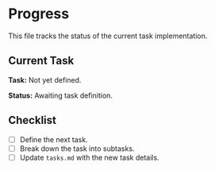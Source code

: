 # Progress

This file tracks the status of the current task implementation.

## Current Task

**Task:** Not yet defined.

**Status:** Awaiting task definition.

## Checklist

- [ ] Define the next task.
- [ ] Break down the task into subtasks.
- [ ] Update `tasks.md` with the new task details.
